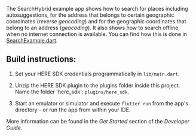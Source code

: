 The SearchHybrid example app shows how to search for places including autosuggestions, for the address that belongs to certain geographic coordinates (_reverse geocoding_) and for the geographic coordinates that belong to an address (_geocoding_). It also shows how to search offline, when no internet connection is available. You can find how this is done in [SearchExample.dart](lib/SearchExample.dart).

Build instructions:
-------------------

1) Set your HERE SDK credentials programmatically in `lib/main.dart`.

2) Unzip the HERE SDK plugin to the plugins folder inside this project. Name the folder 'here_sdk': `plugins/here_sdk`.

3) Start an emulator or simulator and execute `flutter run` from the app's directory - or run the app from within your IDE.

More information can be found in the _Get Started_ section of the _Developer Guide_.
